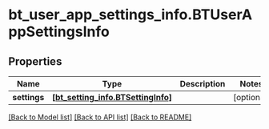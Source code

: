 # bt_user_app_settings_info.BTUserAppSettingsInfo

## Properties
Name | Type | Description | Notes
------------ | ------------- | ------------- | -------------
**settings** | [**[bt_setting_info.BTSettingInfo]**](BTSettingInfo.md) |  | [optional] 

[[Back to Model list]](../README.md#documentation-for-models) [[Back to API list]](../README.md#documentation-for-api-endpoints) [[Back to README]](../README.md)


